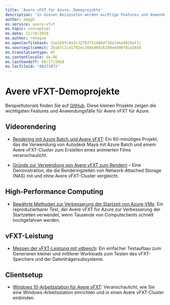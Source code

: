 ```yaml
---
title: 'Avere vFXT für Azure: Demoprojekte'
description: 'In diesen Beispielen werden wichtige Features und Anwendungsfälle für Avere vFXT for Azure vorgestellt: Videorendering, High Performance Computing, vFXT-Leistung und Clientsetup.'
author: ekpgh
ms.service: avere-vfxt
ms.topic: conceptual
ms.date: 12/19/2019
ms.author: rohogue
ms.openlocfilehash: 31e32bfc0a2c3279375148bdf3da7d4a4829af1c
ms.sourcegitcommit: 2bab7c1cd1792ec389a488c6190e4d90f8ca503b
ms.translationtype: HT
ms.contentlocale: de-DE
ms.lasthandoff: 08/17/2020
ms.locfileid: "88271072"
---
```

# <a name="avere-vfxt-demo-projects"></a>Avere vFXT-Demoprojekte

Beispieltutorials finden Sie auf [GitHub](https://github.com/Azure/Avere). Diese kleinen Projekte zeigen die wichtigsten Features und Anwendungsfälle für Avere vFXT für Azure.

## <a name="video-rendering"></a>Videorendering

* [Rendering mit Azure Batch und Avere vFXT](https://github.com/Azure/Avere/blob/master/docs/maya_azure_batch_avere_vfxt_demo.md): Ein 60-minütiges Projekt, das die Verwendung von Autodesk Maya mit Azure Batch und einem Avere vFXT-Cluster zum Erstellen eines animierten Films veranschaulicht.

* [Gründe zur Verwendung von Avere vFXT zum Rendern](https://github.com/Azure/Avere/blob/master/docs/why_avere_for_rendering.md) – Eine Demonstration, die die Renderingzeiten von Network-Attached Storage (NAS) mit und ohne Avere vFXT-Cluster vergleicht.

## <a name="high-performance-computing"></a>High-Performance Computing

* [Bewährte Methoden zur Verbesserung der Startzeit von Azure-VMs](https://github.com/Azure/Avere/blob/master/docs/azure_vm_provision_best_practices.md): Ein reproduzierbarer Test, der Avere vFXT for Azure zur Verbesserung der Startzeiten verwendet, wenn Tausende von Computeclients schnell hochgefahren werden.

## <a name="vfxt-performance"></a>vFXT-Leistung

* [Messen der vFXT-Leistung mit vdbench](https://github.com/Azure/Avere/blob/master/docs/vdbench.md): Ein einfacher Testaufbau zum Generieren kleiner und mittlerer Workloads zum Testen des vFXT-Speichers und der Datenträgersubsysteme.

## <a name="client-setup"></a>Clientsetup

* [Windows 10-Arbeitsstation für Avere vFXT](https://github.com/Azure/Avere/blob/master/docs/windows_10_avere_vfxt_mounted_workstation.md): Veranschaulicht, wie Sie eine Windows-Arbeitsstation einrichten und in einen Avere vFXT-Cluster einbinden.
